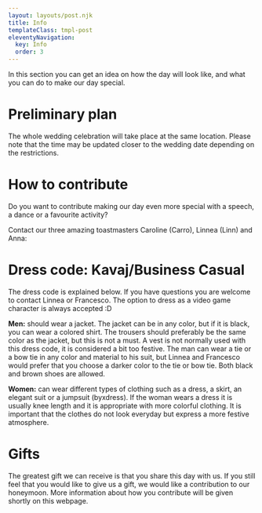 ```yaml
---
layout: layouts/post.njk
title: Info
templateClass: tmpl-post
eleventyNavigation:
  key: Info
  order: 3
---
```


In this section you can get an idea on how the day will look like,
and what you can do to make our day special.

# Preliminary plan

The whole wedding celebration will take place at the same location.
Please note that the time may be updated closer to the wedding date depending on the restrictions.

<p id="pForSchedule"></p>

# How to contribute

Do you want to contribute making our day even more special
with a speech, a dance or a favourite activity?

Contact our three amazing toastmasters Caroline (Carro), Linnea (Linn) and Anna:
<p id="pForToast"></p>

# Dress code: Kavaj/Business Casual

The dress code is explained below.
If you have questions you are welcome to contact Linnea or Francesco.
The option to dress as a video game character is always accepted :D

**Men:** should wear a jacket. The jacket can be in any color, but if it is black, you can wear a colored shirt. The trousers should preferably be the same color as the jacket, but this is not a must. A vest is not normally used with this dress code, it is considered a bit too festive. The man can wear a tie or a bow tie in any color and material to his suit, but Linnea and Francesco would prefer that you choose a darker color to the tie or bow tie. Both black and brown shoes are allowed. 

**Women:** can wear different types of clothing such as a dress, a skirt, an elegant suit or a jumpsuit (byxdress). If the woman wears a dress it is usually knee length and it is appropriate with more colorful clothing. It is important that the clothes do not look everyday but express a more festive atmosphere. 

# Gifts
The greatest gift we can receive is that you share this day with us. If you still feel that you would like to give us a gift, we would like a contribution to our honeymoon. More information about how you contribute will be given shortly on this webpage.

<script>
  readFromFirebaseParam('textSchedule','pForSchedule');
  readFromFirebaseParam('textToast','pForToast');
</script>
